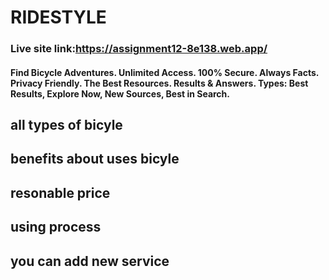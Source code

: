 # RIDESTYLE

### Live site link:https://assignment12-8e138.web.app/

#### Find Bicycle Adventures. Unlimited Access. 100% Secure. Always Facts. Privacy Friendly. The Best Resources. Results & Answers. Types: Best Results, Explore Now, New Sources, Best in Search.


## all types of bicyle


## benefits about uses bicyle


## resonable price


## using process


## you can add new service

